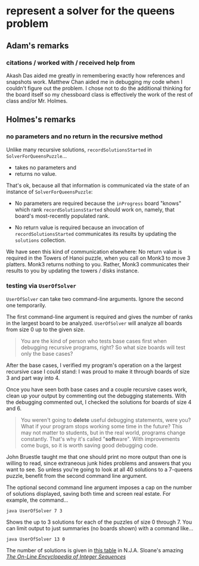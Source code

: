 # represent a solver for the queens problem

## Adam's remarks

### citations / worked with / received help from
Akash Das aided me greatly in remembering exactly how references and snapshots work.
Matthew Chan aided me in debugging my code when I couldn't figure out the problem.
I chose not to do the additional thinking for the board itself so my chessboard class is effectively
the work of the rest of class and/or Mr. Holmes.

## Holmes's remarks

### no parameters and no return in the recursive method
Unlike many recursive solutions, `recordSolutionsStarted` in `SolverForQueensPuzzle`...

* takes no parameters and 
* returns no value.

That's ok, because all that information is communicated via
the state of an instance of `SolverForQueensPuzzle`:

* No parameters are required because
the `inProgress` board "knows" which rank `recordSolutionsStarted` 
should work on, namely, that board's most-recently populated rank.

* No return value is required  because 
an invocation of `recordSolutionsStarted` communicates its results
by updating the `solutions` collection.

We have seen this kind of communication elsewhere: 
No return value is required 
in the Towers of Hanoi puzzle, when you call on  Monk3 to 
move 3 platters. Monk3 returns nothing to you. Rather,
Monk3 communicates their results to you by updating
the towers / disks instance.

<!--- (is this a comment in GFM? Does it need 3 hyphens?)
* No parameters are required
when handing in papers. That is, you pass no parameter information
to the next person in the file of seats. 
Rather, the file instance that you share holds the information
of who is next. Looking at that file
tells a person whether they are the base case.
--->


### testing via `UserOfSolver`

`UserOfSolver` can take two command-line arguments.
Ignore the second one temporarily. 

The first command-line argument is required and gives the
number of ranks in the largest board to be analyzed.
`UserOfSolver` will analyze all boards from size 0 up to
the given size.

>You are the kind of person who tests base cases first
when debugging recursive programs, right?
So what size boards will test only the base cases?

After the base cases, I verified my program's operation on a the 
largest recursive case I could stand: I was proud to make
it through boards of size 3 and part way into 4.

Once you have seen both base cases and a couple recursive cases work,
clean up your output by commenting out the debugging statements.
With the debugging commented out, I checked the solutions for 
boards of size 4 and 6.

>You weren't going to **delete** useful debugging
statements, were you? What if your program stops working some time
in the future? This may not matter to students, but in the
real world, programs change constantly. That's why it's called
"**soft**ware". With improvements come bugs,
so it is worth saving good debugging code.

John Bruestle taught me that one should print no more output
than one is willing to read, since extraneous junk hides
problems and answers that you want to see.
So unless you're going to look at all 40 solutions to a
7-queens puzzle, benefit from the second command line argument.

The optional second command line argument imposes a cap on the 
number of solutions displayed, saving both time and
screen real estate.
For example, the command...
```
java UserOfSolver 7 3
```
Shows the up to 3 solutions for each of the puzzles of size
0 through 7.
You can limit output to just summaries (no boards shown)
with a command like...
```
java UserOfSolver 13 0
```

The number of solutions is given in
[this table](https://oeis.org/A000170/b000170.txt )
in N.J.A. Sloane's amazing
[*The On-Line Encyclopedia of Integer Sequences*](https://oeis.org)



